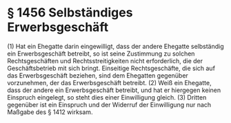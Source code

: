 # § 1456 Selbständiges Erwerbsgeschäft
(1) Hat ein Ehegatte darin eingewilligt, dass der andere Ehegatte selbständig ein Erwerbsgeschäft betreibt, so ist seine Zustimmung zu solchen Rechtsgeschäften und Rechtsstreitigkeiten nicht erforderlich, die der Geschäftsbetrieb mit sich bringt. Einseitige Rechtsgeschäfte, die sich auf das Erwerbsgeschäft beziehen, sind dem Ehegatten gegenüber vorzunehmen, der das Erwerbsgeschäft betreibt.
(2) Weiß ein Ehegatte, dass der andere ein Erwerbsgeschäft betreibt, und hat er hiergegen keinen Einspruch eingelegt, so steht dies einer Einwilligung gleich.
(3) Dritten gegenüber ist ein Einspruch und der Widerruf der Einwilligung nur nach Maßgabe des § 1412 wirksam.